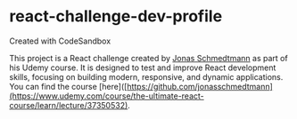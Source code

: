 # react-challenge-dev-profile
Created with CodeSandbox

This project is a React challenge created by [Jonas Schmedtmann](https://github.com/jonasschmedtmann) as part of his Udemy course. It is designed to test and improve React development skills, focusing on building modern, responsive, and dynamic applications. You can find the course [here]([https://github.com/jonasschmedtmann](https://www.udemy.com/course/the-ultimate-react-course/learn/lecture/37350532).
